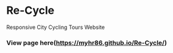 # Re-Cycle
Responsive City Cycling Tours Website

### View page here(https://myhr86.github.io/Re-Cycle/)
